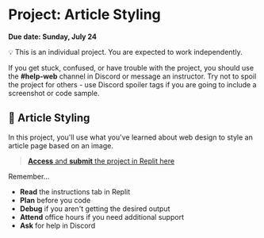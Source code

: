 # Project: Article Styling

<!-- TODO: Adjust Due Date -->
**Due date: Sunday, July 24**

<aside>

💡 This is an individual project. You are expected to work independently.

If you get stuck, confused, or have trouble with the project, you should use the **#help-web** channel in Discord or message an instructor. Try not to spoil the project for others - use Discord spoiler tags if you are going to include a screenshot or code sample.

</aside>

## 📰 Article Styling

In this project, you'll use what you've learned about web design to style an article page based on an image.

> [**Access** and **submit** the project in Replit here](https://replit.com/team/tk8-web-foundations/Project-Style-the-Blog-Article)

Remember...

- **Read** the instructions tab in Replit
- **Plan** before you code
- **Debug** if you aren't getting the desired output
- **Attend** office hours if you need additional support
- **Ask** for help in Discord
